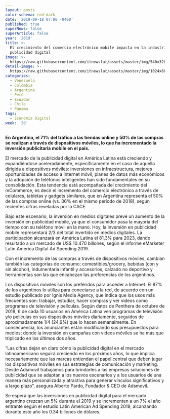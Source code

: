 ```yaml
---
layout: posts
color-schema: red-dark
date: '2019-09-18 07:00 -0400'
published: true
superNews: false
superArticle: false
year: '2019'
title: >-
  El crecimiento del comercio electrónico mobile impacta en la industria de la
  publicidad digital
image: >-
  https://raw.githubusercontent.com/itnewslat/assets/master/img/540x320/Publicidad-p.jpg
detail-image: >-
  https://raw.githubusercontent.com/itnewslat/assets/master/img/1024x680/Publicidad-g.jpg
categories:
  - Venezuela
  - Colombia
  - Argentina
  - Perú
  - Ecuador
  - Chile
  - Panama
tags:
  - Economía Digital
week: '38'
---
```

**En Argentina, el 71% del tráfico a las tiendas online y 50% de las compras se realizan a través de dispositivos móviles, lo que ha incrementado la inversión publicitaria mobile en el país.**
  
El mercado de la publicidad digital en América Latina está creciendo y expandiéndose aceleradamente, específicamente en el caso de aquella dirigida a dispositivos móviles: inversiones en infraestructura, mejores oportunidades de acceso a Internet móvil, planes de datos más económicos y la adopción de teléfonos inteligentes han sido fundamentales en su consolidación. Esta tendencia está acompañada del crecimiento del mCommerce, es decir el incremento del comercio electrónico a través de celulares, tabletas y gadgets similares, que en Argentina representa el 50% de las compras online (vs. 36% en el mismo período de 2018), según recientes cifras reveladas por la CACE.
  
Bajo este escenario, la inversión en medios digitales prevé un aumento de la inversión en publicidad mobile, ya que el consumidor pasa la mayoría del tiempo con su teléfono móvil en la mano. Hoy, la inversión en publicidad mobile representará 2/3 del total invertido en medios digitales. La participación alcanzará en América Latina el 81,3% para 2023, dando resultado a un mercado de US$ 10.470 billones, según el informe eMarketer Latin America Digital Ad Spending 2019.
  
Con el incremento de las compras a través de dispositivos móviles, cambian también las categorías de consumo: comestibles/grocery, bebidas (con y sin alcohol), indumentaria infantil y accesorios, calzado no deportivo y herramientas son las que encabezan las preferencias de los argentinos.
  
Los dispositivos móviles son los preferidos para acceder a Internet. El 87% de los argentinos lo utiliza para conectarse a la red, de acuerdo con un estudio publicado por Ignis Media Agency, que indica que los usos más frecuentes son: trabajar, estudiar, hacer compras y ver videos como programas de televisión y películas. Según datos de Penthera de octubre de 2018, 6 de cada 10 usuarios en América Latina ven programas de televisión y/o películas en sus dispositivos móviles diariamente, seguidos de aproximadamente 1/4 (24,9%) que lo hacen semanalmente. En consecuencia, los anunciantes están modificando sus presupuestos para medios; donde la inversión en campañas con videos móviles se ha más que triplicado en los últimos dos años. 
  
“Las cifras dejan en claro cómo la publicidad digital en el mercado latinoamericano seguirá creciendo en los próximos años, lo que implica necesariamente que las marcas entiendan el papel central que deben jugar los dispositivos móviles en sus estrategias de comunicación y marketing. Desde Adsmovil trabajamos para brindarles a las empresas soluciones de publicidad que se adaptan a los nuevos escenarios y a los usuarios de una manera más personalizada y atractiva para generar vínculos significativos y a largo plazo”, asegura Alberto Pardo, Fundador & CEO de Adsmovil.
  
Se espera que las inversiones en publicidad digital para el mercado argentino crezcan un 5% durante el 2019 y se incrementen a un 7% el año entrante según el estudio Latin American Ad Spending 2019, alcanzando durante este año los 0.34 billones de dólares. 